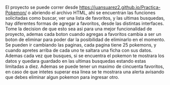 El proyecto se puede correr desde https://juansuarez2.github.io/Practica-Pokemon/ o abriendo el archivo HTML, ahi se encuentran las funciones solicitadas como buscar, ver una lista de favoritos, y las ultimas busquedas, hay diferentes formas de agregar a favoritos, desde las distintas interfaces. Tome la decision de que esto sea asi para una mejor funcionalidad de proyecto, ademas cada boton cuando agregas a favoritos cambia a ser un boton de eliminar para poder dar la posibilidad de eliminarlo en el momento. Se pueden ir cambiando las paginas, cada pagina tiene 25 pokemons, y cuando apretes arriba de cada uno te saltara una ficha con sus datos. Ademas cada vez que busques, si se encuentra el pokemon te mostrara los datos y quedara guardado en las ultimas busquedas estando estas limitadas a diez. Ademas se puede tener un maximo de cincuenta favoritos, en caso de que intetes superar esa linea se te mostrara una alerta avisando que debes eliminar algun pokemon para ingresar otro.
